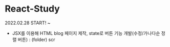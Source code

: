 # React-Study
2022.02.28 START! ~
* JSX를 이용해 HTML blog 페이지 제작, state로 버튼 기능 개발(수정/가나다순 정렬 버튼) : (folder) scr
